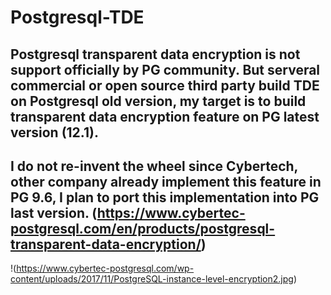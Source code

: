 # Postgresql-TDE
## Postgresql transparent data encryption is not support officially by PG community. But serveral commercial or open source third party build TDE on Postgresql old version, my target is to build transparent data encryption feature on PG latest version (12.1).
## I do not re-invent the wheel since Cybertech, other company already implement this feature in PG 9.6, I plan to port this implementation into PG last version. (https://www.cybertec-postgresql.com/en/products/postgresql-transparent-data-encryption/)

!(https://www.cybertec-postgresql.com/wp-content/uploads/2017/11/PostgreSQL-instance-level-encryption2.jpg)



